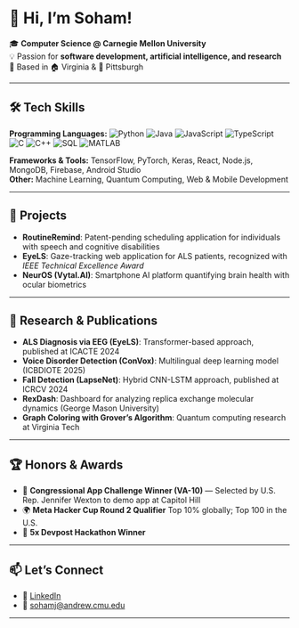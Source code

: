 # 👋  Hi, I’m Soham!  

🎓 **Computer Science @ Carnegie Mellon University** <br>
💡 Passion for **software development, artificial intelligence, and research**  
📍 Based in 🏠 Virginia & 🏫 Pittsburgh 

---

## 🛠️ Tech Skills  
**Programming Languages:**
![Python](https://img.shields.io/badge/Python-3776AB?style=for-the-badge&logo=python&logoColor=white)   ![Java](https://img.shields.io/badge/Java-007396?style=for-the-badge&logo=java&logoColor=white)   ![JavaScript](https://img.shields.io/badge/JavaScript-F7DF1E?style=for-the-badge&logo=javascript&logoColor=black)   ![TypeScript](https://img.shields.io/badge/TypeScript-3178C6?style=for-the-badge&logo=typescript&logoColor=white)  
![C](https://img.shields.io/badge/C-00599C?style=for-the-badge&logo=c&logoColor=white)   ![C++](https://img.shields.io/badge/C++-00599C?style=for-the-badge&logo=c%2B%2B&logoColor=white)   ![SQL](https://img.shields.io/badge/SQL-003B57?style=for-the-badge&logo=sqlite&logoColor=white)  ![MATLAB](https://img.shields.io/badge/MATLAB-0076A8?style=for-the-badge&logo=mathworks&logoColor=white)  

**Frameworks & Tools:** TensorFlow, PyTorch, Keras, React, Node.js, MongoDB, Firebase, Android Studio  
**Other:** Machine Learning, Quantum Computing, Web & Mobile Development  

---

## 🚀 Projects  
- **RoutineRemind**: Patent-pending scheduling application for individuals with speech and cognitive disabilities
- **EyeLS**: Gaze-tracking web application for ALS patients, recognized with *IEEE Technical Excellence Award*  
- **NeurOS (Vytal.AI)**: Smartphone AI platform quantifying brain health with ocular biometrics

---

## 🔬 Research & Publications    
- **ALS Diagnosis via EEG (EyeLS)**: Transformer-based approach, published at ICACTE 2024
- **Voice Disorder Detection (ConVox)**: Multilingual deep learning model (ICBDIOTE 2025)
- **Fall Detection (LapseNet)**: Hybrid CNN-LSTM approach, published at ICRCV 2024
- **RexDash**: Dashboard for analyzing replica exchange molecular dynamics (George Mason University)
- **Graph Coloring with Grover’s Algorithm**: Quantum computing research at Virginia Tech
---

## 🏆 Honors & Awards  
- 🥇 **Congressional App Challenge Winner (VA-10)** — Selected by U.S. Rep. Jennifer Wexton to demo app at Capitol Hill  
- 🌍 **Meta Hacker Cup Round 2 Qualifier** Top 10% globally; Top 100 in the U.S.
- 🏅 **5x Devpost Hackathon Winner**

---

## 📫 Let’s Connect  
- 🔗 [LinkedIn](https://www.linkedin.com/in/sohamjain25)  
- 📧 sohamj@andrew.cmu.edu
---
